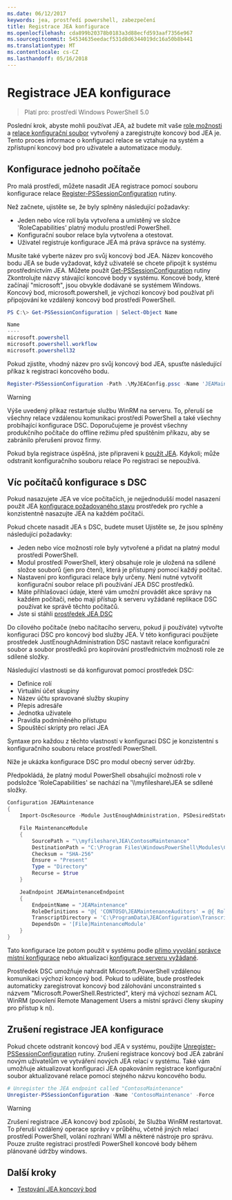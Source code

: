 ```yaml
---
ms.date: 06/12/2017
keywords: jea, prostředí powershell, zabezpečení
title: Registrace JEA konfigurace
ms.openlocfilehash: cda899b20378b0183a3d88ecfd593aaf7356e967
ms.sourcegitcommit: 54534635eedacf531d8d6344019dc16a50b8b441
ms.translationtype: MT
ms.contentlocale: cs-CZ
ms.lasthandoff: 05/16/2018
---
```

# <a name="registering-jea-configurations"></a>Registrace JEA konfigurace

> Platí pro: prostředí Windows PowerShell 5.0

Poslední krok, abyste mohli používat JEA, až budete mít vaše [role možnosti](role-capabilities.md) a [relace konfigurační soubor](session-configurations.md) vytvořený a zaregistrujte koncový bod JEA je.
Tento proces informace o konfiguraci relace se vztahuje na systém a zpřístupní koncový bod pro uživatele a automatizace moduly.

## <a name="single-machine-configuration"></a>Konfigurace jednoho počítače

Pro malá prostředí, můžete nasadit JEA registrace pomocí souboru konfigurace relace [Register-PSSessionConfiguration](https://msdn.microsoft.com/powershell/reference/5.1/microsoft.powershell.core/register-pssessionconfiguration) rutiny.

Než začnete, ujistěte se, že byly splněny následující požadavky:
- Jeden nebo více rolí byla vytvořena a umístěný ve složce 'RoleCapabilities' platný modulu prostředí PowerShell.
- Konfigurační soubor relace byla vytvořena a otestovat.
- Uživatel registruje konfigurace JEA má práva správce na systémy.

Musíte také vyberte název pro svůj koncový bod JEA.
Název koncového bodu JEA se bude vyžadovat, když uživatelé se chcete připojit k systému prostřednictvím JEA.
Můžete použít [Get-PSSessionConfiguration](https://msdn.microsoft.com/powershell/reference/5.1/microsoft.powershell.core/get-pssessionconfiguration) rutiny Zkontrolujte názvy stávající koncové body v systému.
Koncové body, které začínají "microsoft", jsou obvykle dodávané se systémem Windows.
Koncový bod, microsoft.powershell, je výchozí koncový bod používat při připojování ke vzdálený koncový bod prostředí PowerShell.

```powershell
PS C:\> Get-PSSessionConfiguration | Select-Object Name

Name
----
microsoft.powershell
microsoft.powershell.workflow
microsoft.powershell32
```

Pokud zjistíte, vhodný název pro svůj koncový bod JEA, spusťte následující příkaz k registraci koncového bodu.

```powershell
Register-PSSessionConfiguration -Path .\MyJEAConfig.pssc -Name 'JEAMaintenance' -Force
```

> [!WARNING]
> Výše uvedený příkaz restartuje službu WinRM na serveru.
> To, přeruší se všechny relace vzdálenou komunikaci prostředí PowerShell a také všechny probíhající konfigurace DSC.
> Doporučujeme je provést všechny produkčního počítače do offline režimu před spuštěním příkazu, aby se zabránilo přerušení provoz firmy.

Pokud byla registrace úspěšná, jste připraveni k [použít JEA](using-jea.md).
Kdykoli; může odstranit konfiguračního souboru relace Po registraci se nepoužívá.

## <a name="multi-machine-configuration-with-dsc"></a>Víc počítačů konfigurace s DSC

Pokud nasazujete JEA ve více počítačích, je nejjednodušší model nasazení použít JEA [konfigurace požadovaného stavu](https://msdn.microsoft.com/en-us/powershell/dsc/overview) prostředek pro rychle a konzistentně nasazujte JEA na každém počítači.

Pokud chcete nasadit JEA s DSC, budete muset Ujistěte se, že jsou splněny následující požadavky:
- Jeden nebo více možností role byly vytvořené a přidat na platný modul prostředí PowerShell.
- Modul prostředí PowerShell, který obsahuje role je uložená na sdílené složce souborů (jen pro čtení), která je přístupný pomocí každý počítač.
- Nastavení pro konfiguraci relace byly určeny. Není nutné vytvořit konfigurační soubor relace při používání JEA DSC prostředků.
- Máte přihlašovací údaje, které vám umožní provádět akce správy na každém počítači, nebo mají přístup k serveru vyžádané replikace DSC používat ke správě těchto počítačů.
- Jste si stáhli [prostředek JEA DSC](https://github.com/PowerShell/JEA/tree/master/DSC%20Resource)

Do cílového počítače (nebo načítacího serveru, pokud ji používáte) vytvořte konfiguraci DSC pro koncový bod služby JEA.
V této konfiguraci použijete prostředek JustEnoughAdministration DSC nastavit relace konfigurační soubor a soubor prostředků pro kopírování prostřednictvím možnosti role ze sdílené složky.

Následující vlastnosti se dá konfigurovat pomocí prostředek DSC:
- Definice rolí
- Virtuální účet skupiny
- Název účtu spravované služby skupiny
- Přepis adresáře
- Jednotka uživatele
- Pravidla podmíněného přístupu
- Spouštěcí skripty pro relaci JEA

Syntaxe pro každou z těchto vlastností v konfiguraci DSC je konzistentní s konfiguračního souboru relace prostředí PowerShell.

Níže je ukázka konfigurace DSC pro modul obecný server údržby.

Předpokládá, že platný modul PowerShell obsahující možnosti role v podsložce 'RoleCapabilities' se nachází na '\\\\myfileshare\\JEA se sdílené složky.


```powershell
Configuration JEAMaintenance
{
    Import-DscResource -Module JustEnoughAdministration, PSDesiredStateConfiguration

    File MaintenanceModule
    {
        SourcePath = "\\myfileshare\JEA\ContosoMaintenance"
        DestinationPath = "C:\Program Files\WindowsPowerShell\Modules\ContosoMaintenance"
        Checksum = "SHA-256"
        Ensure = "Present"
        Type = "Directory"
        Recurse = $true
    }

    JeaEndpoint JEAMaintenanceEndpoint
    {
        EndpointName = "JEAMaintenance"
        RoleDefinitions = "@{ 'CONTOSO\JEAMaintenanceAuditors' = @{ RoleCapabilities = 'GeneralServerMaintenance-Audit' }; 'CONTOSO\JEAMaintenanceAdmins' = @{ RoleCapabilities = 'GeneralServerMaintenance-Audit', 'GeneralServerMaintenance-Admin' } }"
        TranscriptDirectory = 'C:\ProgramData\JEAConfiguration\Transcripts'
        DependsOn = '[File]MaintenanceModule'
    }
}
```

Tato konfigurace lze potom použít v systému podle [přímo vyvolání správce místní konfigurace](https://msdn.microsoft.com/en-us/powershell/dsc/metaconfig) nebo aktualizaci [konfigurace serveru vyžádané](https://msdn.microsoft.com/en-us/powershell/dsc/pullserver).

Prostředek DSC umožňuje nahradit Microsoft.PowerShell vzdálenou komunikaci výchozí koncový bod.
Pokud to uděláte, bude prostředek automaticky zaregistrovat koncový bod zálohování unconstrainted s názvem "Microsoft.PowerShell.Restricted", který má výchozí seznam ACL WinRM (povolení Remote Management Users a místní správci členy skupiny pro přístup k ní).

## <a name="unregistering-jea-configurations"></a>Zrušení registrace JEA konfigurace

Pokud chcete odstranit koncový bod JEA v systému, použijte [Unregister-PSSessionConfiguration](https://msdn.microsoft.com/powershell/reference/5.1/microsoft.powershell.core/Unregister-PSSessionConfiguration) rutiny.
Zrušení registrace koncový bod JEA zabrání novým uživatelům ve vytváření nových JEA relací v systému.
Také vám umožňuje aktualizovat konfiguraci JEA opakováním registrace konfigurační soubor aktualizované relace pomocí stejného názvu koncového bodu.

```powershell
# Unregister the JEA endpoint called "ContosoMaintenance"
Unregister-PSSessionConfiguration -Name 'ContosoMaintenance' -Force
```

> [!WARNING]
> Zrušení registrace JEA koncový bod způsobí, že Služba WinRM restartovat.
> To přeruší vzdálený operace správy v průběhu, včetně jiných relací prostředí PowerShell, volání rozhraní WMI a některé nástroje pro správu.
> Pouze zrušte registraci prostředí PowerShell koncové body během plánované údržby windows.

## <a name="next-steps"></a>Další kroky

- [Testování JEA koncový bod](using-jea.md)
